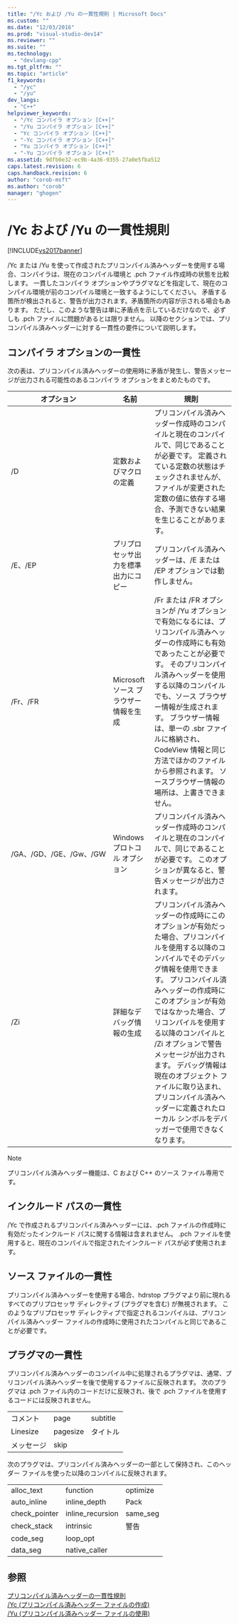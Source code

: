 ```yaml
---
title: "/Yc および /Yu の一貫性規則 | Microsoft Docs"
ms.custom: ""
ms.date: "12/03/2016"
ms.prod: "visual-studio-dev14"
ms.reviewer: ""
ms.suite: ""
ms.technology: 
  - "devlang-cpp"
ms.tgt_pltfrm: ""
ms.topic: "article"
f1_keywords: 
  - "/yc"
  - "/yu"
dev_langs: 
  - "C++"
helpviewer_keywords: 
  - "/Yc コンパイラ オプション [C++]"
  - "/Yu コンパイラ オプション [C++]"
  - "Yc コンパイラ オプション [C++]"
  - "-Yc コンパイラ オプション [C++]"
  - "Yu コンパイラ オプション [C++]"
  - "-Yu コンパイラ オプション [C++]"
ms.assetid: 9dfb0e32-ec9b-4a36-9355-27a0e5fba512
caps.latest.revision: 6
caps.handback.revision: 6
author: "corob-msft"
ms.author: "corob"
manager: "ghogen"
---
```

# /Yc および /Yu の一貫性規則
[!INCLUDE[vs2017banner](../../assembler/inline/includes/vs2017banner.md)]

\/Yc または \/Yu を使って作成されたプリコンパイル済みヘッダーを使用する場合、コンパイラは、現在のコンパイル環境と .pch ファイル作成時の状態を比較します。  一貫したコンパイラ オプションやプラグマなどを指定して、現在のコンパイル環境が前のコンパイル環境と一致するようにしてください。  矛盾する箇所が検出されると、警告が出力されます。矛盾箇所の内容が示される場合もあります。  ただし、このような警告は単に矛盾点を示しているだけなので、必ずしも .pch ファイルに問題があるとは限りません。  以降のセクションでは、プリコンパイル済みヘッダーに対する一貫性の要件について説明します。  
  
## コンパイラ オプションの一貫性  
 次の表は、プリコンパイル済みヘッダーの使用時に矛盾が発生し、警告メッセージが出力される可能性のあるコンパイラ オプションをまとめたものです。  
  
|オプション|名前|規則|  
|-----------|--------|--------|  
|\/D|定数およびマクロの定義|プリコンパイル済みヘッダー作成時のコンパイルと現在のコンパイルで、同じであることが必要です。  定義されている定数の状態はチェックされませんが、ファイルが変更された定数の値に依存する場合、予測できない結果を生じることがあります。|  
|\/E、\/EP|プリプロセッサ出力を標準出力にコピー|プリコンパイル済みヘッダーは、\/E または \/EP オプションでは動作しません。|  
|\/Fr、\/FR|Microsoft ソース ブラウザー情報を生成|\/Fr または \/FR オプションが \/Yu オプションで有効になるには、プリコンパイル済みヘッダーの作成時にも有効であったことが必要です。  そのプリコンパイル済みヘッダーを使用する以降のコンパイルでも、ソース ブラウザー情報が生成されます。  ブラウザー情報は、単一の .sbr ファイルに格納され、CodeView 情報と同じ方法でほかのファイルから参照されます。  ソースブラウザー情報の場所は、上書きできません。|  
|\/GA、\/GD、\/GE、\/Gw、\/GW|Windows プロトコル オプション|プリコンパイル済みヘッダー作成時のコンパイルと現在のコンパイルで、同じであることが必要です。  このオプションが異なると、警告メッセージが出力されます。|  
|\/Zi|詳細なデバッグ情報の生成|プリコンパイル済みヘッダーの作成時にこのオプションが有効だった場合、プリコンパイルを使用する以降のコンパイルでそのデバッグ情報を使用できます。  プリコンパイル済みヘッダーの作成時にこのオプションが有効ではなかった場合、プリコンパイルを使用する以降のコンパイルと \/Zi オプションで警告メッセージが出力されます。  デバッグ情報は現在のオブジェクト ファイルに取り込まれ、プリコンパイル済みヘッダーに定義されたローカル シンボルをデバッガーで使用できなくなります。|  
  
> [!NOTE]
>  プリコンパイル済みヘッダー機能は、C および C\+\+ のソース ファイル専用です。  
  
## インクルード パスの一貫性  
 \/Yc で作成されるプリコンパイル済みヘッダーには、.pch ファイルの作成時に有効だったインクルード パスに関する情報は含まれません。  .pch ファイルを使用すると、現在のコンパイルで指定されたインクルード パスが必ず使用されます。  
  
## ソース ファイルの一貫性  
 プリコンパイル済みヘッダーを使用する場合、hdrstop プラグマより前に現れるすべてのプリプロセッサ ディレクティブ \(プラグマを含む\) が無視されます。  このようなプリプロセッサ ディレクティブで指定されるコンパイルは、プリコンパイル済みヘッダー ファイルの作成時に使用されたコンパイルと同じであることが必要です。  
  
## プラグマの一貫性  
 プリコンパイル済みヘッダーのコンパイル中に処理されるプラグマは、通常、プリコンパイル済みヘッダーを後で使用するファイルに反映されます。  次のプラグマは .pch ファイル内のコードだけに反映され、後で .pch ファイルを使用するコードには反映されません。  
  
||||  
|-|-|-|  
|コメント|page|subtitle|  
|Linesize|pagesize|タイトル|  
|メッセージ|skip||  
  
 次のプラグマは、プリコンパイル済みヘッダーの一部として保持され、このヘッダー ファイルを使った以降のコンパイルに反映されます。  
  
||||  
|-|-|-|  
|alloc\_text|function|optimize|  
|auto\_inline|inline\_depth|Pack|  
|check\_pointer|inline\_recursion|same\_seg|  
|check\_stack|intrinsic|警告|  
|code\_seg|loop\_opt||  
|data\_seg|native\_caller||  
  
## 参照  
 [プリコンパイル済みヘッダーの一貫性規則](../../build/reference/precompiled-header-consistency-rules.md)   
 [\/Yc \(プリコンパイル済みヘッダー ファイルの作成\)](../../build/reference/yc-create-precompiled-header-file.md)   
 [\/Yu \(プリコンパイル済みヘッダー ファイルの使用\)](../../build/reference/yu-use-precompiled-header-file.md)